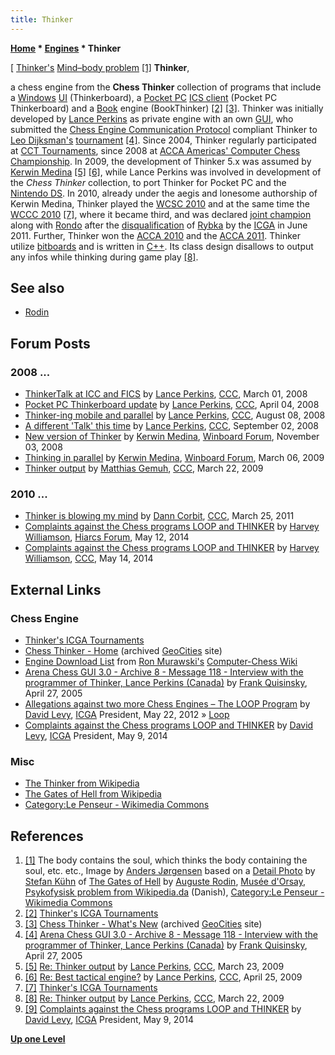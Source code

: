 ```yaml
---
title: Thinker
---
```

**[Home](Home "Home") \* [Engines](Engines "Engines") \* Thinker**



[ [Thinker's](https://en.wikipedia.org/wiki/The_Thinker) [Mind–body problem](https://en.wikipedia.org/wiki/Mind%E2%80%93body_problem) <a id="cite-note-1" href="#cite-ref-1">[1]</a>
**Thinker**,  

a chess engine from the **Chess Thinker** collection of programs that include a [Windows](Windows "Windows") [UI](GUI "GUI") (Thinkerboard), a [Pocket PC](index.php?title=Pocket_PC&action=edit&redlink=1 "Pocket PC (page does not exist)") [ICS client](https://en.wikipedia.org/wiki/Internet_Connection_Sharing) (Pocket PC Thinkerboard) and a [Book](Opening_Book "Opening Book") engine (BookThinker) <a id="cite-note-2" href="#cite-ref-2">[2]</a> <a id="cite-note-3" href="#cite-ref-3">[3]</a>. 
Thinker was initially developed by [Lance Perkins](Lance_Perkins "Lance Perkins") as private engine with an own [GUI](GUI "GUI"), who submitted the [Chess Engine Communication Protocol](Chess_Engine_Communication_Protocol "Chess Engine Communication Protocol") compliant Thinker to [Leo Dijksman's](Leo_Dijksman "Leo Dijksman") [tournament](WBEC "WBEC") <a id="cite-note-4" href="#cite-ref-4">[4]</a>. Since 2004, Thinker regularly participated at [CCT Tournaments](CCT_Tournaments "CCT Tournaments"), since 2008 at [ACCA Americas' Computer Chess Championship](ACCA_Americas%27_Computer_Chess_Championship "ACCA Americas' Computer Chess Championship").
In 2009, the development of Thinker 5.x was assumed by [Kerwin Medina](Kerwin_Medina "Kerwin Medina") <a id="cite-note-5" href="#cite-ref-5">[5]</a> <a id="cite-note-6" href="#cite-ref-6">[6]</a>, while Lance Perkins was involved in development of the *Chess Thinker* collection, to port Thinker for Pocket PC and the [Nintendo DS](https://en.wikipedia.org/wiki/Nintendo_DS). 
In 2010, already under the aegis and lonesome authorship of Kerwin Medina, Thinker played the [WCSC 2010](WCSC_2010 "WCSC 2010") and at the same time the [WCCC 2010](WCCC_2010 "WCCC 2010") <a id="cite-note-7" href="#cite-ref-7">[7]</a>, where it became third, and was declared [joint champion](ICGA_Investigations#2010 "ICGA Investigations") along with [Rondo](Rondo "Rondo") after the [disqualification](World_Computer_Chess_Championship#RybkaDisqualification "World Computer Chess Championship") of [Rybka](Rybka "Rybka") by the [ICGA](ICGA "ICGA") in June 2011. Further, Thinker won the [ACCA 2010](ACCA_2010 "ACCA 2010") and the [ACCA 2011](ACCA_2011 "ACCA 2011").
Thinker utilize [bitboards](Bitboards "Bitboards") and is written in [C++](Cpp "Cpp"). Its class design disallows to output any infos while thinking during game play <a id="cite-note-8" href="#cite-ref-8">[8]</a>. 



## See also


* [Rodin](Rodin "Rodin")


## Forum Posts


### 2008 ...


* [ThinkerTalk at ICC and FICS](http://www.talkchess.com/forum/viewtopic.php?t=19945) by [Lance Perkins](Lance_Perkins "Lance Perkins"), [CCC](CCC "CCC"), March 01, 2008
* [Pocket PC Thinkerboard update](http://www.talkchess.com/forum/viewtopic.php?t=20519) by [Lance Perkins](Lance_Perkins "Lance Perkins"), [CCC](CCC "CCC"), April 04, 2008
* [Thinker-ing mobile and parallel](http://www.talkchess.com/forum/viewtopic.php?t=22859) by [Lance Perkins](Lance_Perkins "Lance Perkins"), [CCC](CCC "CCC"), August 08, 2008
* [A different 'Talk' this time](http://www.talkchess.com/forum/viewtopic.php?t=23445) by [Lance Perkins](Lance_Perkins "Lance Perkins"), [CCC](CCC "CCC"), September 02, 2008
* [New version of Thinker](http://www.open-aurec.com/wbforum/viewtopic.php?f=2&t=49609) by [Kerwin Medina](Kerwin_Medina "Kerwin Medina"), [Winboard Forum](Computer_Chess_Forums "Computer Chess Forums"), November 03, 2008
* [Thinking in parallel](http://www.open-aurec.com/wbforum/viewtopic.php?f=2&t=50017) by [Kerwin Medina](Kerwin_Medina "Kerwin Medina"), [Winboard Forum](Computer_Chess_Forums "Computer Chess Forums"), March 06, 2009
* [Thinker output](http://www.talkchess.com/forum/viewtopic.php?t=27113) by [Matthias Gemuh](Matthias_Gemuh "Matthias Gemuh"), [CCC](CCC "CCC"), March 22, 2009


### 2010 ...


* [Thinker is blowing my mind](http://www.talkchess.com/forum/viewtopic.php?t=38553) by [Dann Corbit](Dann_Corbit "Dann Corbit"), [CCC](CCC "CCC"), March 25, 2011
* [Complaints against the Chess programs LOOP and THINKER](http://hiarcs.net/forums/viewtopic.php?t=6707) by [Harvey Williamson](Harvey_Williamson "Harvey Williamson"), [Hiarcs Forum](Computer_Chess_Forums "Computer Chess Forums"), May 12, 2014
* [Complaints against the Chess programs LOOP and THINKER](http://www.talkchess.com/forum/viewtopic.php?t=52325) by [Harvey Williamson](Harvey_Williamson "Harvey Williamson"), [CCC](CCC "CCC"), May 14, 2014


## External Links


### Chess Engine


* [Thinker's ICGA Tournaments](https://www.game-ai-forum.org/icga-tournaments/program.php?id=612)
* [Chess Thinker - Home](http://www.oocities.org/thechessthinker/index.html) (archived [GeoCities](https://en.wikipedia.org/wiki/GeoCities) site)
* [Engine Download List](http://www.computer-chess.org/doku.php?id=computer_chess:wiki:download:engine_download_list) from [Ron Murawski's](Ron_Murawski "Ron Murawski") [Computer-Chess Wiki](http://computer-chess.org/doku.php?id=home)
* [Arena Chess GUI 3.0 - Archive 8 - Message 118 - Interview with the programmer of Thinker, Lance Perkins (Canada)](http://playwitharena.com/?Newsticker:Archive_8) by [Frank Quisinsky](Frank_Quisinsky "Frank Quisinsky"), April 27, 2005
* [Allegations against two more Chess Engines – The LOOP Program](https://icga.org/?p=354) by [David Levy](David_Levy "David Levy"), [ICGA](ICGA "ICGA") President, May 22, 2012 » [Loop](Loop_(Program) "Loop (Program)")
* [Complaints against the Chess programs LOOP and THINKER](https://icga.org/?p=919) by [David Levy](David_Levy "David Levy"), [ICGA](ICGA "ICGA") President, May 9, 2014


### Misc


* [The Thinker from Wikipedia](https://en.wikipedia.org/wiki/The_Thinker)
* [The Gates of Hell from Wikipedia](https://en.wikipedia.org/wiki/The_Gates_of_Hell)
* [Category:Le Penseur - Wikimedia Commons](http://commons.wikimedia.org/wiki/Category:Le_Penseur)


## References


1. <a id="cite-ref-1" href="#cite-note-1">[1]</a> The body contains the soul, which thinks the body containing the soul, etc. etc., Image by [Anders Jørgensen](https://en.wikipedia.org/wiki/User:Anjoe) based on a [Detail Photo](http://de.wikipedia.org/wiki/Datei:Hoellentor_Detail_gr.jpg) by [Stefan Kühn](https://en.wikipedia.org/wiki/User:Stefan_K%C3%BChn) of [The Gates of Hell](https://en.wikipedia.org/wiki/The_Gates_of_Hell) by [Auguste Rodin](Category:Auguste_Rodin "Category:Auguste Rodin"), [Musée d'Orsay](https://en.wikipedia.org/wiki/Mus%C3%A9e_d%27Orsay), [Psykofysisk problem from Wikipedia.da](http://da.wikipedia.org/wiki/Psykofysisk_problem) (Danish), [Category:Le Penseur - Wikimedia Commons](http://commons.wikimedia.org/wiki/Category:Le_Penseur)
2. <a id="cite-ref-2" href="#cite-note-2">[2]</a> [Thinker's ICGA Tournaments](https://www.game-ai-forum.org/icga-tournaments/program.php?id=612)
3. <a id="cite-ref-3" href="#cite-note-3">[3]</a> [Chess Thinker - What's New](http://www.oocities.org/thechessthinker/whatsnew.html) (archived [GeoCities](https://en.wikipedia.org/wiki/GeoCities) site)
4. <a id="cite-ref-4" href="#cite-note-4">[4]</a> [Arena Chess GUI 3.0 - Archive 8 - Message 118 - Interview with the programmer of Thinker, Lance Perkins (Canada)](http://playwitharena.com/?Newsticker:Archive_8) by [Frank Quisinsky](Frank_Quisinsky "Frank Quisinsky"), April 27, 2005
5. <a id="cite-ref-5" href="#cite-note-5">[5]</a> [Re: Thinker output](http://www.talkchess.com/forum3/viewtopic.php?topic_view=threads&t=27113&start=13) by [Lance Perkins](Lance_Perkins "Lance Perkins"), [CCC](CCC "CCC"), March 23, 2009
6. <a id="cite-ref-6" href="#cite-note-6">[6]</a> [Re: Best tactical engine?](http://www.talkchess.com/forum/viewtopic.php?p=263263) by [Lance Perkins](Lance_Perkins "Lance Perkins"), [CCC](CCC "CCC"), April 25, 2009
7. <a id="cite-ref-7" href="#cite-note-7">[7]</a> [Thinker's ICGA Tournaments](https://www.game-ai-forum.org/icga-tournaments/program.php?id=612)
8. <a id="cite-ref-8" href="#cite-note-8">[8]</a> [Re: Thinker output](http://www.talkchess.com/forum/viewtopic.php?topic_view=threads&p=257009&t=27113) by [Lance Perkins](Lance_Perkins "Lance Perkins"), [CCC](CCC "CCC"), March 22, 2009
9. <a id="cite-ref-9" href="#cite-note-9">[9]</a> [Complaints against the Chess programs LOOP and THINKER](https://icga.org/?p=919) by [David Levy](David_Levy "David Levy"), [ICGA](ICGA "ICGA") President, May 9, 2014

**[Up one Level](Engines "Engines")**







 
